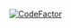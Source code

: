 <a href="https://www.codefactor.io/repository/github/yvettemiao/p2020"><img src="https://www.codefactor.io/repository/github/yvettemiao/p2020/badge" alt="CodeFactor" /></a>
